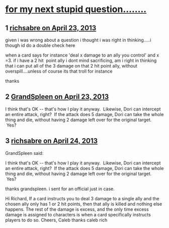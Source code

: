 # [for my next stupid question……..](https://community.fantasyflightgames.com/topic/82818-for-my-next-stupid-question%E2%80%A6%E2%80%A6/)

## 1 [richsabre on April 23, 2013](https://community.fantasyflightgames.com/topic/82818-for-my-next-stupid-question%E2%80%A6%E2%80%A6/?do=findComment&comment=788168)

given i was wrong about a question i thought i was right in thinking…..i though id do a double check here

when a card says for instance 'deal x damage to an ally you control' and x =3. if i have a 2 hit  point ally i dont mind sacrificing, am i right in thinking that i can put all of the 3 damage on that 2 hit point ally, without overspill….unless of course its that troll for instance

thanks

## 2 [GrandSpleen on April 23, 2013](https://community.fantasyflightgames.com/topic/82818-for-my-next-stupid-question%E2%80%A6%E2%80%A6/?do=findComment&comment=788236)

I think that's OK -- that's how I play it anyway.  Likewise, Dori can intercept an entire attack, right?  If the attack does 5 damage, Dori can take the whole thing and die, without having 2 damage left over for the original target.  Yes?

## 3 [richsabre on April 24, 2013](https://community.fantasyflightgames.com/topic/82818-for-my-next-stupid-question%E2%80%A6%E2%80%A6/?do=findComment&comment=788520)

GrandSpleen said:

I think that's OK -- that's how I play it anyway.  Likewise, Dori can intercept an entire attack, right?  If the attack does 5 damage, Dori can take the whole thing and die, without having 2 damage left over for the original target.  Yes?



thanks grandspleen. i sent for an official just in case.

Hi Richard,
If a card instructs you to deal 3 damage to a single ally and the chosen ally only has 1 or 2 hit points, then that ally is killed and nothing else happens. The rest of the damage is excess, and the only time excess damage is assigned to characters is when a card specifically instructs players to do so.
Cheers,
Caleb
thanks caleb
rich

